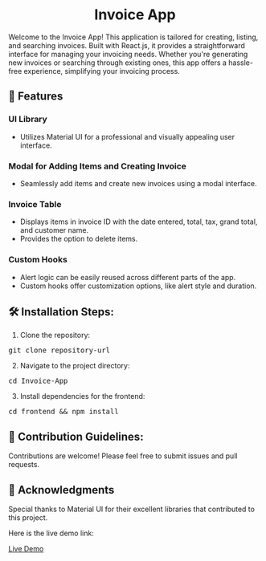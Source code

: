 <h1 align="center" id="title">Invoice App</h1>

<p id="description">Welcome to the Invoice App! This application is tailored for creating, listing, and searching invoices. Built with React.js, it provides a straightforward interface for managing your invoicing needs. Whether you're generating new invoices or searching through existing ones, this app offers a hassle-free experience, simplifying your invoicing process.</p>

<h2>🧐 Features</h2>

<h3>UI Library</h3>

<ul>
  <li>Utilizes Material UI for a professional and visually appealing user interface.</li>
</ul>

<h3>Modal for Adding Items and Creating Invoice</h3>

<ul>
  <li>Seamlessly add items and create new invoices using a modal interface.</li>
</ul>

<h3>Invoice Table</h3>

<ul>
  <li>Displays items in invoice ID with the date entered, total, tax, grand total, and customer name.</li>
  <li>Provides the option to delete items.</li>
</ul>

<h3>Custom Hooks</h3>

<ul>
  <li>Alert logic can be easily reused across different parts of the app.</li>
  <li>Custom hooks offer customization options, like alert style and duration.</li>
</ul>

<h2>🛠️ Installation Steps:</h2>

<ol>
  <li>Clone the repository:</li>
</ol>

<pre>
git clone repository-url
</pre>

<ol start="2">
  <li>Navigate to the project directory:</li>
</ol>

<pre>
cd Invoice-App
</pre>

<ol start="3">
  <li>Install dependencies for the frontend:</li>
</ol>

<pre>
cd frontend &amp;&amp; npm install
</pre>

<h2>🍰 Contribution Guidelines:</h2>

<p>Contributions are welcome! Please feel free to submit issues and pull requests.</p>

<h2>📑 Acknowledgments</h2>

<p>Special thanks to Material UI for their excellent libraries that contributed to this project.</p>

<p>Here is the live demo link:</p>

<a href="https://invoice-app-nine-umber.vercel.app/">Live Demo</a>
